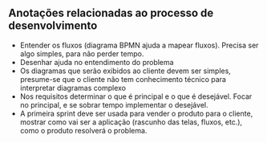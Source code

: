 ## Anotações relacionadas ao processo de desenvolvimento
- Entender os fluxos (diagrama BPMN ajuda a mapear fluxos). Precisa ser algo simples, para não perder tempo.
- Desenhar ajuda no entendimento do problema
- Os diagramas que serão exibidos ao cliente devem ser simples, presume-se que o cliente não tem conhecimento técnico para interpretar diagramas complexo
- Nos requisitos determinar o que é principal e o que é desejável. Focar no principal, e se sobrar tempo implementar o desejável.
- A primeira sprint deve ser usada para vender o produto para o cliente, mostrar como vai ser a aplicação (rascunho das telas, fluxos, etc.), como o produto resolverá o problema.

